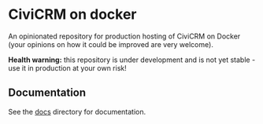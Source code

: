 # CiviCRM on docker

An opinionated repository for production hosting of CiviCRM on Docker (your opinions on how it could be improved are very welcome).

**Health warning:** this repository is under development and is not yet stable - use it in production at your own risk!

## Documentation

See the [docs](docs) directory for documentation.

